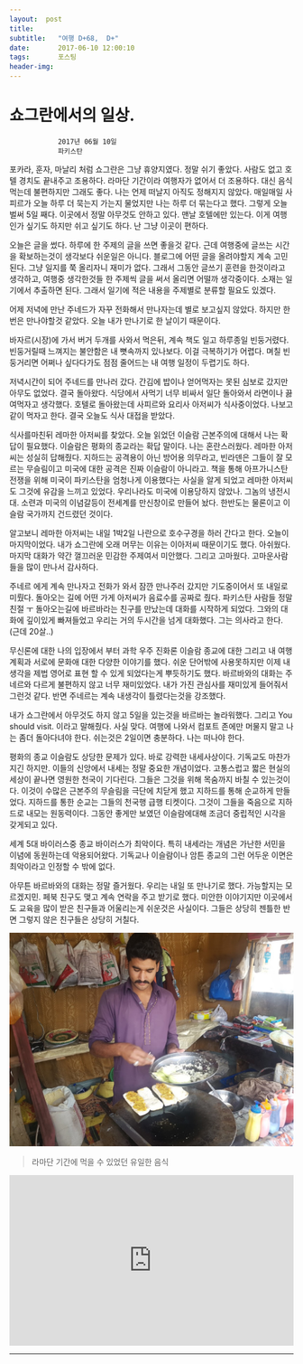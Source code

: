 ```yaml
---
layout:  post
title:   
subtitle:   "여행 D+68,  D+"
date:       2017-06-10 12:00:10
tags:       포스팅
header-img:
---
```


# 쇼그란에서의 일상.

```
			2017년 06월 10일
			파키스탄
```

포카라, 훈자, 마날리 처럼 쇼그란은 그냥 휴양지였다. 정말 쉬기 좋았다. 사람도 없고 호텔 경치도 끝내주고 조용하다. 라마단 기간이라 여행자가 없어서 더 조용하다. 대신 음식먹는데 불편하지만 그래도 좋다. 나는 언제 떠날지 아직도 정해지지 않았다. 매일매일 사피르가 오늘 하루 더 묵는지 가는지 물었지만 나는 하루 더 묶는다고 했다. 그렇게 오늘 벌써 5일 째다. 이곳에서 정말 아무것도 안하고 있다. 맨날 호텔에만 있는다. 이게 여행인가 싶기도 하지만 쉬고 싶기도 하다. 난 그냥 이곳이 편하다.

오늘은 글을 썼다. 하루에 한 주제의 글을 쓰면 좋을것 같다. 근데 여행중에 글쓰는 시간을 확보하는것이 생각보다 쉬운일은 아니다. 블로그에 어떤 글을 올려야할지 계속 고민된다. 그냥 일지를 쭉 올리자니 재미가 없다. 그래서 그동안 글쓰기 훈련을 한것이라고 생각하고, 여행중 생각한것들 한 주제씩 글을 써서 올리면 어떨까 생각중이다. 소재는 일기에서 추출하면 된다. 그래서 일기에 적은 내용을 주제별로 분류할 필요도 있겠다.

어제 저녁에 만난 주네드가 자꾸 전화해서 만나자는데 별로 보고싶지 않았다. 하지만 한번은 만나야할것 같았다. 오늘 내가 만나기로 한 날이기 때문이다.

바자르(시장)에 가서 버거 두개를 사와서 먹은뒤, 계속 책도 일고 하루종일 빈둥거렸다. 빈둥거릴때 느껴지는 불안함은 내 뼛속까지 있나보다. 이걸 극복하기가 어렵다. 며칠 빈둥거리면 어쩌나 싶다다가도 점점 줄어드는 내 여행 일정이 두렵기도 하다.

저녁시간이 되어 주네드를 만나러 갔다. 간김에 밥이나 얻어먹자는 못된 심보로 갔지만 아무도 없었다. 결국 돌아왔다. 식당에서 사먹기 너무 비싸서 일단 돌아와서 라면이나 끓여먹자고 생각했다. 호텔로 돌아왔는데 사피르와 요리사 아저씨가 식사중이었다. 나보고 같이 먹자고 한다. 결국 오늘도 식사 대접을 받았다.

식사를마친뒤 레마한 아저씨를 찾았다. 오늘 읽었던 이슬람 근본주의에 대해서 나는 확답이 필요했다. 이슬람은 평화의 종교라는 확답 말이다. 나는 혼란스러웠다. 레마한 아저씨는 성실히 답해줬다. 지하드는 공격용이 아닌 방어용 의무라고, 빈라덴은 그들이 잘 모르는 무슬림이고 미국에 대한 공격은 진짜 이슬람이 아니라고. 책을 통해 아프가니스탄 전쟁을 위해 미국이 파키스탄을 엄청나게 이용했다는 사실을 알게 되었고 레마한 아저씨도 그것에 유감을 느끼고 있었다. 우리나라도 미국에 이용당하지 않았나. 그놈의 냉전시대. 소련과 미국의 이념갈등이 전세계를 만신창이로 만들어 놨다. 한반도는 물론이고 이슬람 국가까지 건드렸던 것이다.

알고보니 레마한 아저씨는 내일 1박2일 나란으로 호수구경을 하러 간다고 한다. 오늘이 마지막이었다. 내가 쇼그란에 오래 머무는 이유는 이아저씨 때문이기도 했다. 아쉬웠다. 마지막 대화가 약간 껄끄러운 민감한 주제여서 미안했다. 그리고 고마웠다. 고마운사람들을 많이 만나서 감사하다.

주네르 에게 계속 만나자고 전화가 와서 잠깐 만나주러 갔지만 기도중이어서 또 내일로 미뤘다. 돌아오는 길에 어떤 가게 아저씨가 음료수를 공짜로 줬다. 파키스탄 사람들 정말 친절 ㅜ 돌아오는길에 바르바라는 친구를 만났는데 대화를 시작하게 되었다. 그와의 대화에 깊이있게 빠져들었고 우리는 거의 두시간을 넘게 대화했다. 그는 의사라고 한다. (근데 20살..)

무신론에 대한 나의 입장에서 부터 과학 우주 진화론 이슬람 종교에 대한 그리고 내 여행계획과 서로에 문화애 대한 다양한 이야기를 했다. 쉬운 단어밖에 사용못하지만 이제 내 생각을 제법 영어로 표현 할 수 있게 되었다는게 뿌듯하기도 했다. 바르바와의 대화는 주네르와 다르게 불편하지 않고 너무 재미있었다. 내가 가진 관심사를 재미있게 들어줘서 그런것 같다. 반면 주네르는 계속 내생각이 틀렸다는것을 강조했다.

내가 쇼그란에서 아무것도 하지 않고 5일을 있는것을 바르바는 놀라워했다. 그리고 You should visit. 이라고 말해줬다. 사실 맞다. 여행에 나와서 컴포트 존에만 머물지 말고 나는 좀더 돌아다녀야 한다. 쉬는것은 2일이면 충분하다. 나는 떠나야 한다.

평화의 종교 이슬람도 상당한 문제가 있다. 바로 강력한 내세사상이다. 기독교도 마찬가지긴 하지만. 이들의 신앙에서 내세는 정말 중요한 개념이었다. 고통스럽고 짧은 현실의 세상이 끝나면 영원한 천국이 기다린다. 그들은 그것을 위해 목숨까지 바칠 수 있는것이다. 이것이 수많은 근본주의 무슬림을 극단에 치닫게 했고 지하드를 통해 순교하게 만들었다. 지하드를 통한 순교는 그들의 천국행 급행 티켓이다. 그것이 그들을 죽음으로 지하드로 내모는 원동력이다. 그동안 좋게만 보였던 이슬람에대해 조금더 중립적인 시각을 갖게되고 있다.

세계 5대 바이러스중 종교 바이러스가 최악이다. 특히 내세라는 개념은 가난한 서민을 이념에 동원하는데 악용되어왔다. 기독교나 이슬람이나 암튼 종교의 그런 어두운 이면은 최악이라고 인정할 수 밖에 없다.

아무튼 바르바와의 대화는 정말 즐거웠다. 우리는 내일 또 만나기로 했다. 가능할지는 모르겠지민. 페북 친구도 맺고 계속 연락을 주고 받기로 했다. 미안한 이야기지만 이곳에서도 교육을 많이 받은 친구들과 어울리는게 쉬운것은 사실이다. 그들은 상당히 젠틀한 반면 그렇지 않은 친구들은 상당히 거칠다.

![](/img/170610-food.jpg)
> 라마단 기간에 먹을 수 있었던 유일한 음식

<center>
<style>
	.google-maps {
		position: relative;
		padding-bottom: 60%; // This is the aspect ratio
		height: 0;
		overflow: hidden;
	}
	.google-maps iframe {
		position: absolute;
		top: 0;
		left: 0;
		width: 100% !important;
		height: 100% !important;
	}
</style>

<div class="google-maps">
<iframe src="https://www.google.com/maps/embed?pb=!1m18!1m12!1m3!1d6565.2483313733055!2d73.45865609532778!3d34.63893674859186!2m3!1f0!2f0!3f0!3m2!1i1024!2i768!4f13.1!3m3!1m2!1s0x38e0a82ad818ed0d%3A0xaf2431e73b33c5fb!2sShogran%20Mansehra%2C%20Khyber%20Pakhtunkhwa%2C%20Pakistan!5e0!3m2!1sen!2skr!4v1569115499954!5m2!1sen!2skr" width="600" height="450" frameborder="0" style="border:0;" allowfullscreen=""></iframe>
</div>
</center>

---

